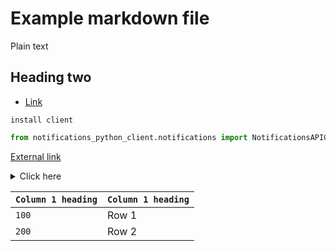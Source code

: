 # Example markdown file

Plain text

## Heading two

* [Link](#link)

```shell
install client
```

```python
from notifications_python_client.notifications import NotificationsAPIClient
```

[External link](http://example.com/)

<details>
<summary>
Click here
</summary>

</details>

|`Column 1 heading`|`Column 1 heading`|
|:---|:---|
|`100`|Row 1|
|`200`|Row 2|
